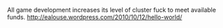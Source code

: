 All game development increases its level of cluster fuck to meet available funds. http://ealouse.wordpress.com/2010/10/12/hello-world/